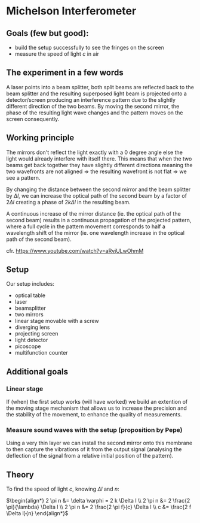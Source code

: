 # Michelson Interferometer

## Goals (few but good):
- build the setup successfully to see the fringes on the screen
- measure the speed of light _c_ in air

## The experiment in a few words
A laser points into a beam splitter, both split beams are reflected back to the beam splitter and the resulting superposed light beam is projected onto a detector/screen producing an interference pattern due to the slightly different direction of the two beams. By moving the second mirror, the phase of the resulting light wave changes and the pattern moves on the screen consequently.

## Working principle
The mirrors don't reflect the light exactly with a 0 degree angle else the light would already interfere with itself there. This means that when the two beams get back together they have slightly different directions meaning the two wavefronts are not aligned => the resulting wavefront is not flat => we see a pattern.

By changing the distance between the second mirror and the beam splitter by $\Delta l$, we can increase the optical path of the second beam by a factor of $2 \Delta l$ creating a phase of $2 k \Delta l$ in the resulting beam.

A continuous increase of the mirror distance (ie. the optical path of the second beam) results in a continuous propagation of the projected pattern, where a full cycle in the pattern movement corresponds to half a wavelength shift of the mirror (ie. one wavelength increase in the optical path of the second beam).

cfr. https://www.youtube.com/watch?v=aRvjULwOhmM

## Setup 
Our setup includes:
- optical table
- laser
- beamsplitter
- two mirrors
- linear stage movable with a screw
- diverging lens
- projecting screen
- light detector
- picoscope 
- multifunction counter

## Additional goals 

### Linear stage
If (when) the first setup works (will have worked) we build an extention of the moving stage mechanism that allows us to increase the precision and the stability of the movement, to enhance the quality of measurements.
### Measure sound waves with the setup (proposition by Pepe)
Using a very thin layer we can install the second mirror onto this membrane to then capture the vibrations of it from the output signal (analysing the deflection of the signal from a relative initial position of the pattern).

## Theory
To find the speed of light _c_, knowing $\Delta l$ and _n_:

$\begin{align*}
2 \pi n &= \delta \varphi = 2 k \Delta l \\
2 \pi n &= 2 \frac{2 \pi}{\lambda} \Delta l \\
2 \pi n &= 2 \frac{2 \pi f}{c} \Delta l \\
c &= \frac{2 f \Delta l}{n}
\end{align*}$

